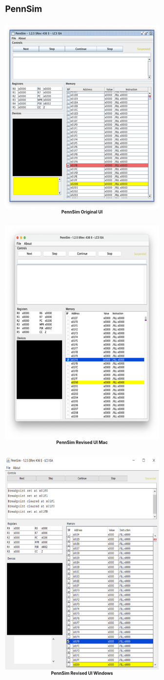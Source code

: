 # PennSim


<h4 align="center">
  <br>
    <a href=""><img src="src/res/PennSimOriginal.png" alt="PennSim Original Sreenshot" height="600"></a>
  <br>
    PennSim Original UI
  <br>
</h4>



<h4 align="center">
  <br>
    <a href=""><img src="src/res/PennSimRevisedMac.png" alt="PennSim Revised Screenshot" height="700"></a>
  <br>
    PennSim Revised UI Mac
  <br>
</h4>


<h4 align="center">
  <br>
    <a href=""><img src="src/res/PennSimRevisedWin.png" alt="PennSim Revised Screenshot" height="700"></a>
  <br>
    PennSim Revised UI Windows
  <br>
</h4>
